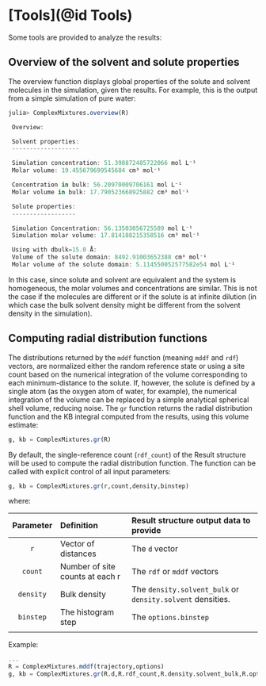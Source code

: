 # [Tools](@id Tools)

Some tools are provided to analyze the results:

## Overview of the solvent and solute properties 

The overview function displays global properties of the solute and
solvent molecules in the simulation, given the results. For example,
this is the output from a simple simulation of pure water:

```julia
julia> ComplexMixtures.overview(R)

 Overview: 

 Solvent properties: 
 ------------------- 

 Simulation concentration: 51.398872485722066 mol L⁻¹
 Molar volume: 19.455679699545684 cm³ mol⁻¹

 Concentration in bulk: 56.20970009706161 mol L⁻¹
 Molar volume in bulk: 17.790523668925882 cm³ mol⁻¹ 

 Solute properties: 
 ------------------ 

 Simulation Concentration: 56.13503056725589 mol L⁻¹
 Simulation molar volume: 17.814188215358516 cm³ mol⁻¹

 Using with dbulk=15.0 Å: 
 Volume of the solute domain: 8492.91003652388 cm³ mol⁻¹
 Molar volume of the solute domain: 5.114550052577582e54 mol L⁻¹

```

In this case, since solute and solvent are equivalent and the system is
homogeneous, the molar volumes and concentrations are similar. This is
not the case if the molecules are different or if the solute is at
infinite dilution (in which case the bulk solvent density might be
different from the solvent density in the simulation). 

## Computing radial distribution functions

The distributions returned by the `mddf` function (meaning `mddf` and
`rdf`) vectors, are normalized either the random reference state or
using a site count based on the numerical integration of the volume
corresponding to each minimum-distance to the solute. If, however, the
solute is defined by a single atom (as the oxygen atom of water, for
example), the numerical integration of the volume can be replaced by a
simple analytical spherical shell volume, reducing noise. The `gr`
function returns the radial distribution function and the KB integral 
computed from the results, using this volume estimate: 

```julia
g, kb = ComplexMixtures.gr(R)

```

By default, the single-reference count (`rdf_count`) of the Result
structure will be used to compute the radial distribution function. The
function can be called with explicit control of all input parameters: 

```julia
g, kb = ComplexMixtures.gr(r,count,density,binstep)

```
where:

| Parameter | Definition | Result structure output data to provide |
|:---------:|:-----------|:-------------------|
| `r`       | Vector of distances | The `d` vector |
| `count`   | Number of site counts at each r | The `rdf` or `mddf` vectors  |
| `density` | Bulk density | The `density.solvent_bulk` or `density.solvent` densities. |
| `binstep` | The histogram step | The `options.binstep`  |
|           |                    |                        |

Example:
```julia
...
R = ComplexMixtures.mddf(trajectory,options)
g, kb = ComplexMixtures.gr(R.d,R.rdf_count,R.density.solvent_bulk,R.options.binstep)

```





